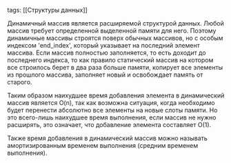 tags: [[Структуры данных]] 

Динамичный массив является расширяемой структурой данных. Любой массив требует определенной выделенной памяти для него. Поэтому динамичные массивы строятся поверх обычных массивов, но с особым индексом 'end_index', который указывает на последний элемент массива. Если массив полностью заполняется, то есть доходит до последнего индекса, то как правило статический массив на котором все строилось берет в два раза больше памяти, копирует все элементы из прошлого массива, заполняет новый и освобождает память от старого.

Таким образом наихудшее время добавления элемента в динамический массив является O(n), так как возможна ситуация, когда необходимо будет перенести абсолютно все элементы на новые слоты памяти. Но это всего-лишь наихудшее время выполнения, если массив не нужно расширять, это означает, что добавление элемента составляет O(1).

Также время добавления в динамический массив можно называть амортизированным временем выполнения (средним временем выполнения).